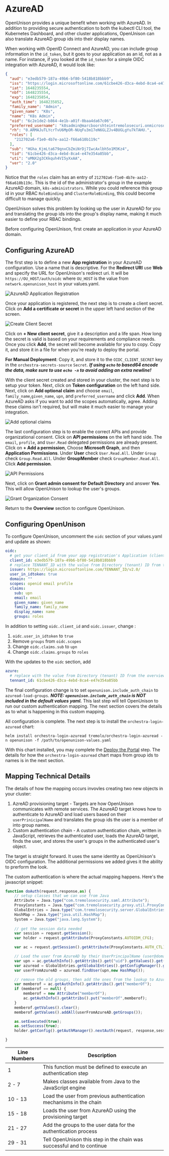 # AzureAD

OpenUnison provides a unique benefit when working with AzureAD.  In addition to providing secure authentication to both the kubectl CLI tool, the Kubernetes Dashboard, and other cluster applications, OpenUnison can also translate AzureAD group ids into their display names.

When working with OpenID Connect and AzureAD, you can include group information in the `id_token`, but it goes to your application as an id, not as a name.  For instance, if you looked at the `id_token` for a simple OIDC integration with AzureAD, it would look like:

```json
{
  "aud": "e3edb579-187a-49b6-bf80-5418b818bbb9",
  "iss": "https://login.microsoftonline.com/61cbe426-d3ca-4ebd-8ca4-e47e354a85bb/v2.0",
  "iat": 1648235554,
  "nbf": 1648235554,
  "exp": 1648235854,
  "auth_time": 1648235852,
  "family_name": "Admin",
  "given_name": "K8s",
  "name": "K8s Admin",
  "oid": "6c2e1de2-b864-4e1b-a01f-0baa4da67c06",
  "preferred_username": "k8sadmin@marcboorshteintremolosecuri.onmicrosoft.com",
  "rh": "0.ARMAJuTLYcrTvU6MpOR-NUqFu3m17eN6GLZJv4BUGLgYu7kTAHU.",
  "roles": [
    "212702a6-f1e0-4b7e-aa12-f66a610b119c"
  ],
  "sub": "HGha_KjmLta679qnxCbZmiNrDj7IwcAxlbh5o1M3Kz4",
  "tid": "61cbe426-d3ca-4ebd-8ca4-e47e354a85bb",
  "uti": "oMNX2g3CKkquh4VI5yXxAA",
  "ver": "2.0"
}
```

Notice that the `roles` claim has an entry of `212702a6-f1e0-4b7e-aa12-f66a610b119c`.  This is the id of the administrator's group in the example AzureAD domain, `k8s-administrators`.  While you could reference this group id in your RBAC `RoleBinding` and `ClusterRoleBinding`, this could become difficult to manage quickly.  

OpenUnison solves this problem by looking up the user in AzureAD for you and translating the group ids into the group's display name, making it much easier to define your RBAC bindings.  

Before configuring OpenUnison, first create an application in your AzureAD domain.

## Configuring AzureAD

The first step is to define a new **App registration** in your AzureAD configuration.  Use a name that is descriptive. For the **Redirect URI** use **Web** and specify the URL for OpenUnison's redirect uri.  It will be `https://OU_HOST/auth/oidc` where `OU_HOST` is the value from `network.openunison_host` in your values.yaml.

![AzureAD Application Registration](../../../assets/images/identity-providers/azuread/1.png)

Once your application is registered, the next step is to create a client secret.  Click on **Add a certificate or secret** in the upper left hand section of the screen.

![Create Client Secret](../../../assets/images/identity-providers/azuread/2.png)

Click on **+ New client secret**, give it a description and a life span.  How long the secret is valid is based on your requirements and compliance needs.  Once you click **Add**, the secret will become available for you to copy.  Copy it, and store it in a file for when you're ready to deploy the portal.

**For Manual Deployment**: Copy it, and store it to the `OIDC_CLIENT_SECRET` key in the `orchestra-secrets-source` `Secret`.  ***If using `echo` to based64 encode the data, make sure to use `echo -n` to avoid adding an extra newline!***

With the client secret created and stored in your cluster, the next step is to setup your token.  Next, click on **Token configuration** on the left hand side.  Next, click on **Add optional claim** and choose `email`, `family_name`,`given_name`, `upn`, and `preferred_username` and click **Add**.  When AzureAD asks if you want to add the scopes automatically, agree.  Adding these claims isn't required, but will make it much easier to manage your integration.

![Add optional claims](../../../assets/images/identity-providers/azuread/3.png)

The last configuration step is to enable the correct APIs and provide organizational consent.  Click on **API permissions** on the left hand side.  The `email`, `profile`, and `User.Read` delegated permissions are already present.  Click on **+ Add a permission**, Choose **Microsoft Graph**, and then **Application Permissions**.  Under **User** check `User.Read.All`.  Under `Group` check `Group.Read.All`.  Under **GroupMember** check `GroupMember.Read.All`.  Click **Add permission**.

![API Permissions](../../../assets/images/identity-providers/azuread/4.png)

Next, click on **Grant admin consent for Default Directory** and answer **Yes**.  This will allow OpenUnison to lookup the user's groups.  

![Grant Organization Consent](../../../assets/images/identity-providers/azuread/4.png)

Return to the **Overview** section to configure OpenUnison.

## Configuring OpenUnison

To configure OpenUnison, uncomment the `oidc` section of your values.yaml and update as shown:

```yaml
oidc:
  # get your client_id from your app registration's Application (client) ID
  client_id: e3edb579-187a-49b6-bf80-5418b818bbb9
  # replace TENNANT_ID with the value from Directory (tenant) ID from the overview screen of your app registration
  issuer: https://login.microsoftonline.com/TENNANT_ID/v2.0/
  user_in_idtoken: true
  domain: ""
  scopes: openid email profile
  claims:
    sub: upn
    email: email
    given_name: given_name
    family_name: family_name
    display_name: name
    groups: roles
```

In addition to setting `oidc.client_id` and `oidc.issuer`, change :

1. `oidc.user_in_idtoken` to `true`
2. Remove `groups` from `oidc.scopes`
3. Change `oidc.claims.sub` to `upn`
4. Change `oidc.claims.groups` to `roles`

With the updates to the `oidc` section, add 

```yaml
azure:
  # replace with the value from Directory (tenant) ID from the overview screen of your app registration
  tennant_id: 61cbe426-d3ca-4ebd-8ca4-e47e354a85bb
```

The final configuration change is to set `openunison.include_auth_chain` to `azuread-load-groups`.  ***NOTE: `openunison.include_auth_chain` is NOT included in the default values yaml.*** This last step will tell OpenUnison to run our custom authentication mapping.  The next section covers the details as to what is happening in this custom mapping.

All configuration is complete.  The next step is to install the `orchestra-login-azuread` chart:

```
helm install orchestra-login-azuread tremolo/orchestra-login-azuread -n openunison -f /path/to/openunison-values.yaml
```

With this chart installed, you may complete the [Deploy the Portal](../../deployauth#deploy-the-portal) step.  The details for how the `orchestra-login-azuread` chart maps from group ids to names is in the next section.

## Mapping Technical Details

The details of how the mapping occurs invovles creating two new objects in your cluster:

1. AzreAD provisioning target - Targets are how OpenUnison communicates with remote services.  The AzureAD target knows how to authenticate to AzureAD and load users based on their `userPrinicipalName` and translates the group ids the user is a member of into group names.
2. Custom authentication chain - A custom authentication chain, written in JavaScript, retrieves the authenticated user, loads the AzureAD target, finds the user, and stores the user's groups in the authenticated user's object.

The target is straight forward.  It uses the same identity as OpenUnison's OIDC configuration.  The additional permissions we added gives it the ability to prerform the look.

The custom authentication is where the actual mapping happens.  Here's the javascript snippet:

```javascript linenums="1"
function doAuth(request,response,as) {
    // setup classes that we can use from Java
    Attribute = Java.type("com.tremolosecurity.saml.Attribute");
    ProxyConstants = Java.type("com.tremolosecurity.proxy.util.ProxyConstants");
    GlobalEntries = Java.type("com.tremolosecurity.server.GlobalEntries");
    HashMap = Java.type("java.util.HashMap");
    System = Java.type("java.lang.System");
    
    // get the session data needed
    var session = request.getSession();
    var holder = request.getAttribute(ProxyConstants.AUTOIDM_CFG);

    var ac = request.getSession().getAttribute(ProxyConstants.AUTH_CTL);

    // Load the user from AzureAD by their UserPrincipalName (user@domain)
    var upn = ac.getAuthInfo().getAttribs().get("uid").getValues().get(0);
    var azuread = GlobalEntries.getGlobalEntries().getConfigManager().getProvisioningEngine().getTarget("azuread");
    var userFromAzureAD = azuread.findUser(upn,new HashMap());

    // remove the old groups, then add the ones from the lookup to AzureAD
    var memberof = ac.getAuthInfo().getAttribs().get("memberOf");
    if (memberof == null) {
        memberof = new Attribute("memberOf");
        ac.getAuthInfo().getAttribs().put("memberOf",memberof);
    }
    memberof.getValues().clear();
    memberof.getValues().addAll(userFromAzureAD.getGroups());

    as.setExecuted(true);
    as.setSuccess(true);
    holder.getConfig().getAuthManager().nextAuth(request, response,session,false);

}
```

| Line Numbers | Description |
| ------------ | ----------- |
| 1 | This function must be defined to execute an authentication step |
| 2 - 7 | Makes classes available from Java to the JavaScript engine |
| 10 - 13 | Load the user from previous authentication mechanisms in the chain |
| 15 - 18 | Loads the user from AzureAD using the provisioning target |
| 21 - 27 | Add the groups to the user data for the authentication process |
| 29 - 31 | Tell OpenUnison this step in the chain was successful and to continue |